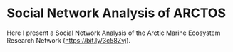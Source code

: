 # Social Network Analysis of ARCTOS

Here I present a Social Network Analysis of the Arctic Marine Ecosystem Research Network (https://bit.ly/3c58Zvj).
